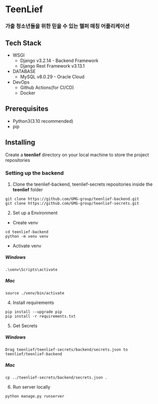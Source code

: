 TeenLief
========
### 가출 청소년들을 위한 믿을 수 있는 헬퍼 매칭 어플리케이션

Tech Stack
----------
* WSGI
    * Django v3.2.14 - Backend Framework
    * Django Rest Framework v3.13.1
* DATABASE
    * MySQL v8.0.29 - Oracle Cloud
* DevOps
    * Github Actions(for CI/CD)
    * Docker

## Prerequisites
* Python3(3.10 recommended)
* pip

## Installing
Create a **teenlief** directory on your local machine to store the project repositories

### Setting up the backend
1. Clone the teenlief-backend, teenlief-secrets repositories inside the **teenlief** folder
```
git clone https://github.com/GMG-group/teenlief-backend.git
git clone https://github.com/GMG-group/teenlief-secrets.git
```
2. Set up a Environment
* Create venv
```
cd teenlief-backend
python -m venv venv
```
* Activate venv
##### Windows
```
.\venv\Scripts\activate
```
##### Mac
```
source ./venv/bin/activate
```
4. Install requirements
```
pip install --upgrade pip
pip install -r requirements.txt
```
5. Get Secrets
##### Windows
```
Drag teenlief/teenlief-secrets/backend/secrets.json to teenlief/teenlief-backend
```
##### Mac
```
cp ../teenlief-secrets/backend/secrets.json .
```
6. Run server locally
```
python manage.py runserver
```

